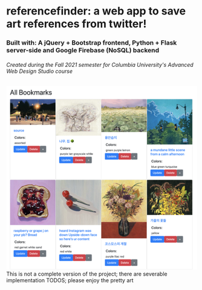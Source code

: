 # referencefinder: a web app to save art references from twitter!
### Built with: A jQuery + Bootstrap frontend, Python + Flask server-side and Google Firebase (NoSQL) backend
###### Created during the Fall 2021 semester for Columbia University's Advanced Web Design Studio course  
![ReferenceFinderScreenshot](referencefinderscreenshot.png)
This is not a complete version of the project; there are severable implementation TODOS; please enjoy the pretty art
